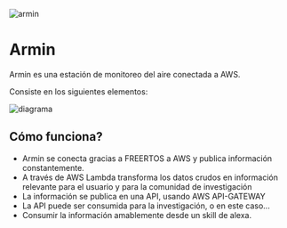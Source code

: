 ![armin](https://s3-us-west-1.amazonaws.com/thehackermonkey/armin.jpg)


# Armin

Armin es una estación de monitoreo del aire conectada a AWS.

Consiste en los siguientes elementos:

![diagrama](https://s3-us-west-1.amazonaws.com/thehackermonkey/armin_diagram.jpeg
)

## Cómo funciona?

* Armin se conecta gracias a FREERTOS a AWS y publica información constantemente.
* A través de AWS Lambda transforma los datos crudos en información relevante para el usuario y para la comunidad de investigación
* La información se publica en una API, usando AWS API-GATEWAY
* La API puede ser consumida para la investigación, o en este caso...
* Consumir la información amablemente desde un skill de alexa. 

